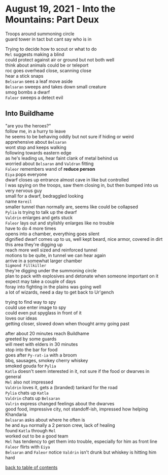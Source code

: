 # August 19, 2021 - Into the Mountains: Part Deux

Troops around summoning circle  
guard tower in tact but cant say who is in  

Trying to decide how to scout or what to do  
`Mel` suggests making a blind  
could protect against air or ground but not both well  
think about animals could be or teleport  
roc goes overhead close, scanning close  
hear a stick snaps  
`Belsaran` sees a leaf move aside  
`Belsaran` sweeps and takes down small creature  
smog bombs a dwarf  
`Faleor` sweeps a detect evil  

## Into Buildhame

"are you the heroes?"  
follow me, in a hurry to leave  
he seems to be behaving oddly but not sure if hiding or weird  
apprehensive about `Belsaran`  
wont stop and keeps walking  
following towards eastern edge  
as he's leading us, hear faint clank of metal behind us  
worried about `Belsaran` and `Valdran` fitting  
`Faleor` remembers wand of **reduce person**  
`Eiya` pops everyone  
dwarf closes up entrance almost cave in like but controlled  
I was spying on the troops, saw them closing in, but then bumped into us  
very nervous guy  
small for a dwarf, bedraggled looking  
name `Kereil`  
smaller tunnel than normally are, seems like could be collapsed  
`Pylia` is trying to talk up the dwarf  
`Valdrin` enlarges and gets stuck  
`Faleor` lays out and stylishly enlarges like no trouble  
have to do 4 more times  
opens into a chamber, everything goes silent  
dignified dwarf comes up to us, well kept beard, nice armor, covered in dirt  
this area they're digging up  
reach more well sized and reinforced tunnel  
motions to be quite, in tunnel we can hear again  
arrive in a somewhat larger chamber  
`Sigmond Fillkiller`  
they're digging under the summoning circle  
plan to pack with explosives and detonate when someone important on it  
expect may take a couple of days  
foray into fighting in the plains was going well  
a lot of wizards, need a day to get back to Ur'gench  

trying to find way to spy  
could use enter image to spy  
could even put spyglass in front of it  
loves our ideas  
getting closer, slowed down when thought army going past  

after about 20 minutes reach Buildhame  
greeted by some guards  
will meet with elders in 30 minutes  
stop into the bar for food  
goes after `Py-rat-ia` with a broom  
bbq, sausages, smokey cherry whiskey  
smoked gouda for `Pylia`  
`Katla` doesn't seem interested in it, not sure if the food or dwarves in general  
`Mel` also not impressed  
`Valdrin` loves it, gets a (branded) tankard for the road  
`Pylia` chats up `Katla`  
`Valdrin` chats up `Belsaran`  
`Valrin` express changed feelings about the dwarves  
good food, impressive city, not standoff-ish, impressed how helping Khandaria  
`Belsaran` asks about where he often is  
he and `Aya` normally a 2 person crew, lack of healing  
found `Katla` through `Mel`  
worked out to be a good team  
`Mel` has tendency to get them into trouble, especially for him as front line  
`Faleor` flirts with `Eiya`  
`Belsaran` and `Faleor` notice `Valdrin` isn't drunk but whiskey is hitting him hard  

[back to table of contents](/sessions/TOC.md)
